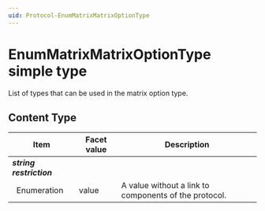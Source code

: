 ```yaml
---
uid: Protocol-EnumMatrixMatrixOptionType
---
```


# EnumMatrixMatrixOptionType simple type

List of types that can be used in the matrix option type.

## Content Type

|Item|Facet value|Description|
|--- |--- |--- |
|***string restriction***|||
|&nbsp;&nbsp;Enumeration|value|A value without a link to components of the protocol.|

